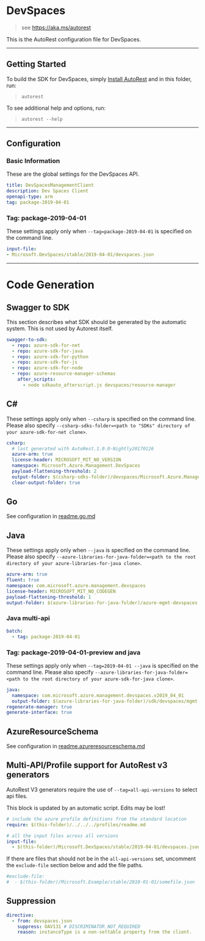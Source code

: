 # DevSpaces

> see https://aka.ms/autorest

This is the AutoRest configuration file for DevSpaces.


---
## Getting Started
To build the SDK for DevSpaces, simply [Install AutoRest](https://aka.ms/autorest/install) and in this folder, run:

> `autorest`

To see additional help and options, run:

> `autorest --help`
---

## Configuration



### Basic Information
These are the global settings for the DevSpaces API.

``` yaml
title: DevSpacesManagementClient
description: Dev Spaces Client
openapi-type: arm
tag: package-2019-04-01
```

### Tag: package-2019-04-01

These settings apply only when `--tag=package-2019-04-01` is specified on the command line.

``` yaml $(tag) == 'package-2019-04-01'
input-file:
- Microsoft.DevSpaces/stable/2019-04-01/devspaces.json
```


---
# Code Generation

## Swagger to SDK

This section describes what SDK should be generated by the automatic system.
This is not used by Autorest itself.

``` yaml $(swagger-to-sdk)
swagger-to-sdk:
  - repo: azure-sdk-for-net
  - repo: azure-sdk-for-java
  - repo: azure-sdk-for-python
  - repo: azure-sdk-for-js
  - repo: azure-sdk-for-node
  - repo: azure-resource-manager-schemas
    after_scripts:
      - node sdkauto_afterscript.js devspaces/resource-manager
```

## C#

These settings apply only when `--csharp` is specified on the command line.
Please also specify `--csharp-sdks-folder=<path to "SDKs" directory of your azure-sdk-for-net clone>`.

``` yaml $(csharp)
csharp:
  # last generated with AutoRest.1.0.0-Nightly20170126
  azure-arm: true
  license-header: MICROSOFT_MIT_NO_VERSION
  namespace: Microsoft.Azure.Management.DevSpaces
  payload-flattening-threshold: 2
  output-folder: $(csharp-sdks-folder)/devspaces/Microsoft.Azure.Management.DevSpaces/src/Generated
  clear-output-folder: true
```

## Go

See configuration in [readme.go.md](./readme.go.md)

## Java

These settings apply only when `--java` is specified on the command line.
Please also specify `--azure-libraries-for-java-folder=<path to the root directory of your azure-libraries-for-java clone>`.

``` yaml $(java)
azure-arm: true
fluent: true
namespace: com.microsoft.azure.management.devspaces
license-header: MICROSOFT_MIT_NO_CODEGEN
payload-flattening-threshold: 1
output-folder: $(azure-libraries-for-java-folder)/azure-mgmt-devspaces
```

### Java multi-api

``` yaml $(java) && $(multiapi)
batch:
  - tag: package-2019-04-01
```

### Tag: package-2019-04-01-preview and java

These settings apply only when `--tag=2019-04-01 --java` is specified on the command line.
Please also specify `--azure-libraries-for-java-folder=<path to the root directory of your azure-sdk-for-java clone>`.

``` yaml $(tag)=='package-2019-04-01' && $(java) && $(multiapi)
java:
  namespace: com.microsoft.azure.management.devspaces.v2019_04_01
  output-folder: $(azure-libraries-for-java-folder)/sdk/devspaces/mgmt-v2019_04_01
regenerate-manager: true
generate-interface: true
```

## AzureResourceSchema

See configuration in [readme.azureresourceschema.md](./readme.azureresourceschema.md)

## Multi-API/Profile support for AutoRest v3 generators 

AutoRest V3 generators require the use of `--tag=all-api-versions` to select api files.

This block is updated by an automatic script. Edits may be lost!

``` yaml $(tag) == 'all-api-versions' /* autogenerated */
# include the azure profile definitions from the standard location
require: $(this-folder)/../../../profiles/readme.md

# all the input files across all versions
input-file:
  - $(this-folder)/Microsoft.DevSpaces/stable/2019-04-01/devspaces.json

```

If there are files that should not be in the `all-api-versions` set, 
uncomment the  `exclude-file` section below and add the file paths.

``` yaml $(tag) == 'all-api-versions'
#exclude-file: 
#  - $(this-folder)/Microsoft.Example/stable/2010-01-01/somefile.json
```

## Suppression
``` yaml
directive:
  - from: devspaces.json
    suppress: OAV131 # DISCRIMINATOR_NOT_REQUIRED
    reason: instanceType is a non-settable property from the client.
```
